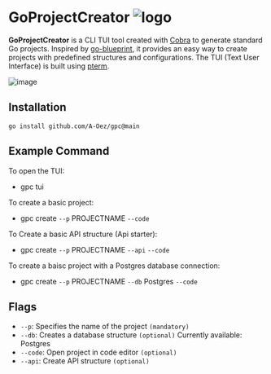 # GoProjectCreator ![logo](https://github.com/user-attachments/assets/75066459-36e9-478f-817e-78c3119bfdde)


**GoProjectCreator** is a CLI TUI tool created with [Cobra](https://github.com/spf13/cobra) to generate standard Go projects. Inspired by [go-blueprint](https://github.com/Melkeydev/go-blueprint), it provides an easy way to create projects with predefined structures and configurations. The TUI (Text User Interface) is built using [pterm](https://github.com/pterm/pterm).

![image](https://github.com/user-attachments/assets/93bf3a86-5618-4cbf-8ca5-1c1e7053fb2b)

## Installation
`go install github.com/A-Oez/gpc@main`

## Example Command
To open the TUI:
- gpc tui

To create a basic project:
- gpc create `--p` PROJECTNAME `--code`

To Create a basic API structure (Api starter):
- gpc create `--p` PROJECTNAME `--api` `--code`

To create a baisc project with a Postgres database connection:
- gpc create `--p` PROJECTNAME `--db` Postgres `--code` 

## Flags 
- `--p`: Specifies the name of the project `(mandatory)`
- `--db`: Creates a database structure `(optional)`
          Currently available: Postgres
- `--code`: Open project in code editor `(optional)`
- `--api`: Create API structure `(optional)`
